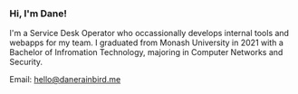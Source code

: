 ### Hi, I'm Dane!

I'm a Service Desk Operator who occassionally develops internal tools and webapps for my team. 
I graduated from Monash University in 2021 with a Bachelor of Infromation Technology, majoring in Computer Networks and Security. 

Email: hello@danerainbird.me

